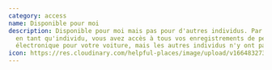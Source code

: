 ```yaml
---
category: access
name: Disponible pour moi
description: Disponible pour moi mais pas pour d'autres individus. Par exemple,
  en tant qu'individu, vous avez accès à tous vos enregistrements de péage
  électronique pour votre voiture, mais les autres individus n'y ont pas accès.
icon: https://res.cloudinary.com/helpful-places/image/upload/v1664832730/dtpr-icons/access/yes_c8kvwa.svg
---
```

